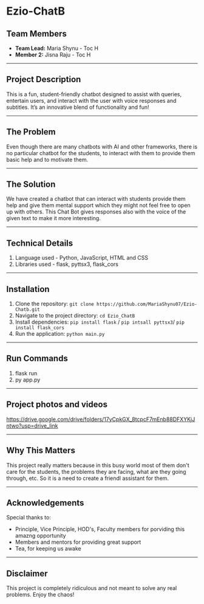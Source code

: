 # Ezio-ChatB

## Team Members

- **Team Lead:** Maria Shynu - Toc H
- **Member 2:** Jisna Raju - Toc H

---

## Project Description
This is a fun, student-friendly chatbot designed to assist with queries, entertain users, and interact with the user with voice responses and subtitles. It’s an innovative blend of functionality and fun!

---

## The Problem 
Even though there are many chatbots with AI and other frameworks, there is no particular chatbot for the students, to interact with them to provide them basic help and to motivate them. 

---

## The Solution 
We have created a chatbot that can interact with students provide them help and give them mental support which they might not feel free to open up with others. This Chat Bot gives responses also with the voice of the given text to make it more interesting.

---
## Technical Details
1. Language used - Python, JavaScript, HTML and CSS
2. Libraries used - flask, pyttsx3, flask_cors
   
---

## Installation
1. Clone the repository: `git clone https://github.com/MariaShynu07/Ezio-Chatb.git`
2. Navigate to the project directory: `cd Ezio_ChatB`
3. Install dependencies: `pip install flask` / `pip intsall pyttsx3`/ `pip install flask_cors`
4. Run the application: `python main.py`

---

## Run Commands 
1. flask run
2. py app.py

---
## Project photos and videos 
https://drive.google.com/drive/folders/17yCpkGX_8tcpcF7mEnb88DFXYKjJntwo?usp=drive_link

-----

## Why This Matters 
This project really matters because in this busy world most of them don't care for the students, the problems they are facing, what are they going through, etc. So it is a need to create a friendl assistant for them. 

---

## Acknowledgements
Special thanks to:
- Principle, Vice Principle, HOD's, Faculty members for porviding this amazng opportunity
- Members and mentors for providing great support
- Tea, for keeping us awake

---

## Disclaimer
This project is completely ridiculous and not meant to solve any real problems. Enjoy the chaos!

